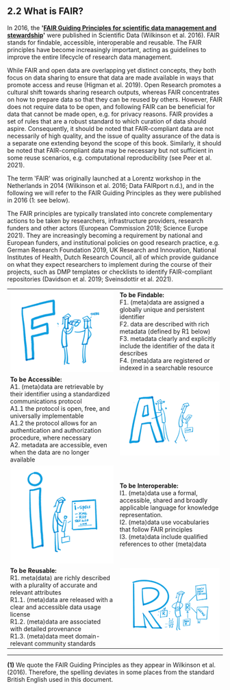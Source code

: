 ## 2.2 What is FAIR?

In 2016, the **&#39;[FAIR Guiding Principles for scientific data management and stewardship](http://www.nature.com/articles/sdata201618)&#39;** were published in Scientific Data (Wilkinson et al. 2016). FAIR stands for findable, accessible, interoperable and reusable. The FAIR principles have become increasingly important, acting as guidelines to improve the entire lifecycle of research data management.

While FAIR and open data are overlapping yet distinct concepts, they both focus on data sharing to ensure that data are made available in ways that promote access and reuse (Higman et al. 2019). Open Research promotes a cultural shift towards sharing research outputs, whereas FAIR concentrates on how to prepare data so that they can be reused by others. However, FAIR does not require data to be open, and following FAIR can be beneficial for data that cannot be made open, e.g. for privacy reasons. FAIR provides a set of rules that are a robust standard to which curation of data should aspire. Consequently, it should be noted that FAIR-compliant data are not necessarily of high quality, and the issue of quality assurance of the data is a separate one extending beyond the scope of this book. Similarly, it should be noted that FAIR-compliant data may be necessary but not sufficient in some reuse scenarios, e.g. computational reproducibility (see Peer et al. 2021).

The term ‛FAIR&#39; was originally launched at a Lorentz workshop in the Netherlands in 2014 (Wilkinson et al. 2016; Data FAIRport n.d.), and in the following we will refer to the FAIR Guiding Principles as they were published in 2016 (1: see below).

The FAIR principles are typically translated into concrete complementary actions to be taken by researchers, infrastructure providers, research funders and other actors (European Commission 2018; Science Europe 2021). They are increasingly becoming a requirement by national and European funders, and institutional policies on good research practice, e.g. German Research Foundation 2019, UK Research and Innovation, National Institutes of Health, Dutch Research Council, all of which provide guidance on what they expect researchers to implement during the course of their projects, such as DMP templates or checklists to identify FAIR-compliant repositories (Davidson et al. 2019; Sveinsdottir et al. 2021).

| | |
| --- | --- |
| ![](../Images/2_2_figure_1_F.png) | **To be Findable:** <br>F1. (meta)data are assigned a globally unique and persistent identifier <br>F2. data are described with rich metadata (defined by R1 below) <br>F3. metadata clearly and explicitly include the identifier of the data it describes <br>F4. (meta)data are registered or indexed in a searchable resource |
| **To be Accessible:** <br>A1. (meta)data are retrievable by their identifier using a standardized communications protocol <br>A1.1 the protocol is open, free, and universally implementable <br>A1.2 the protocol allows for an authentication and authorization procedure, where necessary <br>A2. metadata are accessible, even when the data are no longer available | ![](../Images/2_2_figure_1_A.png) |
| ![](../Images/2_2_figure_1_I.png) | **To be Interoperable:** <br>I1. (meta)data use a formal, accessible, shared and broadly applicable language for knowledge representation. <br>I2. (meta)data use vocabularies that follow FAIR principles <br>I3. (meta)data include qualified references to other (meta)data |
| **To be Reusable:** <br>R1. meta(data) are richly described with a plurality of accurate and relevant attributes <br>R1.1. (meta)data are released with a clear and accessible data usage license <br>R1.2. (meta)data are associated with detailed provenance <br>R1.3. (meta)data meet domain-relevant community standards | ![](../Images/2_2_figure_1_R.png) |

---

**(1)** We quote the FAIR Guiding Principles as they appear in Wilkinson et al. (2016). Therefore, the spelling deviates in some places from the standard British English used in this document.
